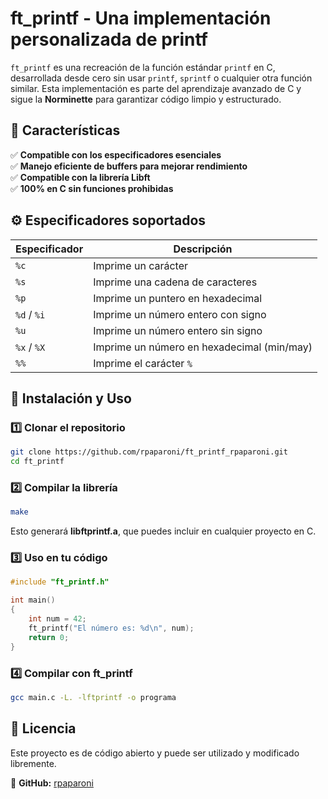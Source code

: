 # ft_printf - Una implementación personalizada de printf

`ft_printf` es una recreación de la función estándar `printf` en C, desarrollada desde cero sin usar `printf`, `sprintf` o cualquier otra función similar. Esta implementación es parte del aprendizaje avanzado de C y sigue la **Norminette** para garantizar código limpio y estructurado.

## 📌 **Características**
✅ **Compatible con los especificadores esenciales**  
✅ **Manejo eficiente de buffers para mejorar rendimiento**  
✅ **Compatible con la librería Libft**  
✅ **100% en C sin funciones prohibidas**  

## ⚙️ **Especificadores soportados**
| Especificador | Descripción |
|--------------|------------|
| `%c` | Imprime un carácter |
| `%s` | Imprime una cadena de caracteres |
| `%p` | Imprime un puntero en hexadecimal |
| `%d` / `%i` | Imprime un número entero con signo |
| `%u` | Imprime un número entero sin signo |
| `%x` / `%X` | Imprime un número en hexadecimal (min/may) |
| `%%` | Imprime el carácter `%` |

## 🚀 **Instalación y Uso**
### 1️⃣ **Clonar el repositorio**  
```bash
git clone https://github.com/rpaparoni/ft_printf_rpaparoni.git
cd ft_printf
```
### 2️⃣ **Compilar la librería**  
```bash
make
```
Esto generará **libftprintf.a**, que puedes incluir en cualquier proyecto en C.  

### 3️⃣ **Uso en tu código**  
```c
#include "ft_printf.h"

int main()
{
    int num = 42;
    ft_printf("El número es: %d\n", num);
    return 0;
}
```

### 4️⃣ **Compilar con ft_printf**  
```bash
gcc main.c -L. -lftprintf -o programa
```

## 📝 **Licencia**  
Este proyecto es de código abierto y puede ser utilizado y modificado libremente.  
 
🐙 **GitHub:** [rpaparoni](https://github.com/rpaparoni)  

